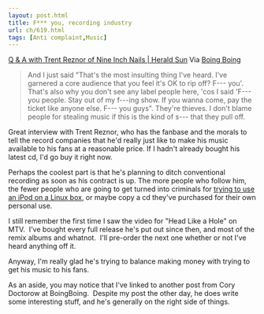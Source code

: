 ```yaml
---
layout: post.html
title: F*** you, recording industry
url: ch/619.html
tags: [Anti complaint,Music]
---
```

[Q & A with Trent Reznor of Nine Inch Nails | Herald Sun](http://www.news.com.au/heraldsun/story/0,21985,21741980-5006024,00.html) Via [Boing Boing](http://www.boingboing.net)

> And I just said "That's the most insulting thing I've heard. I've garnered a core audience that you feel it's OK to rip off? F--- you'. That's also why you don't see any label people here, 'cos I said 'F--- you people. Stay out of my f---ing show. If you wanna come, pay the ticket like anyone else. F--- you guys". They're thieves. I don't blame people for stealing music if this is the kind of s--- that they pull off.

Great interview with Trent Reznor, who has the fanbase and the morals to tell the record companies that he'd really just like to make his music available to his fans at a reasonable price. If I hadn't already bought his latest cd, I'd go buy it right now.

Perhaps the coolest part is that he's planning to ditch conventional recording as soon as his contract is up. The more people who follow him, the fewer people who are going to get turned into criminals for [trying to use an iPod on a Linux box](http://feeds.feedburner.com/~r/boingboing/iBag/~3/156634761/new-ipods-reengineer.html), or maybe copy a cd they've purchased for their own personal use.

I still remember the first time I saw the video for "Head Like a Hole" on MTV.  I've bought every full release he's put out since then, and most of the remix albums and whatnot.  I'll pre-order the next one whether or not I've heard anything off it.

Anyway, I'm really glad he's trying to balance making money with trying to get his music to his fans.

As an aside, you may notice that I've linked to another post from Cory Doctorow at BoingBoing.  Despite my post the other day, he does write some interesting stuff, and he's generally on the right side of things.
